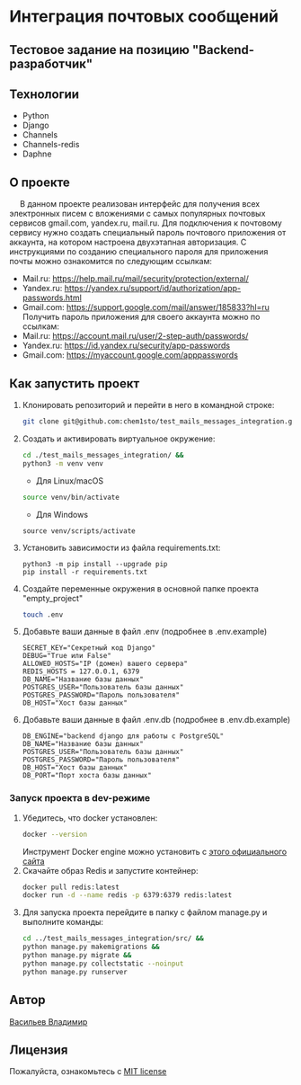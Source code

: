 # Интеграция почтовых сообщений
## Тестовое задание на позицию "Backend-разработчик"

## Технологии

- Python
- Django
- Channels
- Channels-redis
- Daphne

## О проекте
&ensp; &nbsp; В данном проекте реализован интерфейс для получения всех электронных писем с
вложениями с самых популярных почтовых сервисов gmail.com, yandex.ru, mail.ru.
Для подключения к почтовому сервису нужно создать специальный пароль почтового
приложения от аккаунта, на котором настроена двухэтапная авторизация.
С инструкциями по созданию специального пароля для приложения почты можно
ознакомится по следующим ссылкам:
- Mail.ru: https://help.mail.ru/mail/security/protection/external/
- Yandex.ru: https://yandex.ru/support/id/authorization/app-passwords.html
- Gmail.com: https://support.google.com/mail/answer/185833?hl=ru
Получить пароль приложения для своего аккаунта можно по ссылкам:
- Mail.ru: https://account.mail.ru/user/2-step-auth/passwords/
- Yandex.ru: https://id.yandex.ru/security/app-passwords
- Gmail.com: https://myaccount.google.com/apppasswords

## Как запустить проект

1. Клонировать репозиторий и перейти в него в командной строке:
    ```bash
    git clone git@github.com:chem1sto/test_mails_messages_integration.git
    ```
2. Создать и активировать виртуальное окружение:
    ```bash
    cd ./test_mails_messages_integration/ &&
    python3 -m venv venv
    ```
    * Для Linux/macOS
    ```bash
    source venv/bin/activate
    ```
    * Для Windows
    ```shell
    source venv/scripts/activate
    ```
3. Установить зависимости из файла requirements.txt:
   ```
   python3 -m pip install --upgrade pip
   pip install -r requirements.txt
   ```
4. Создайте переменные окружения в основной папке проекта "empty_project"
    ```bash
    touch .env
    ```
5. Добавьте ваши данные в файл .env (подробнее в .env.example)
    ```
    SECRET_KEY="Секретный код Django"
    DEBUG="True или False"
    ALLOWED_HOSTS="IP (домен) вашего сервера"
    REDIS_HOSTS = 127.0.0.1, 6379
    DB_NAME="Название базы данных"
    POSTGRES_USER="Пользователь базы данных"
    POSTGRES_PASSWORD="Пароль пользователя"
    DB_HOST="Хост базы данных"
    ```
6. Добавьте ваши данные в файл .env.db (подробнее в .env.db.example)
    ```
    DB_ENGINE="backend django для работы с PostgreSQL"
    DB_NAME="Название базы данных"
    POSTGRES_USER="Пользователь базы данных"
    POSTGRES_PASSWORD="Пароль пользователя"
    DB_HOST="Хост базы данных"
    DB_PORT="Порт хоста базы данных"
    ```

### Запуск проекта в dev-режиме
1. Убедитесь, что docker установлен:
    ```bash
   docker --version
    ```
    Инструмент Docker engine можно установить с [этого официального сайта](https://docs.docker.com/engine/install/)
2. Скачайте образ Redis и запустите контейнер:
   ```bash
   docker pull redis:latest
   docker run -d --name redis -p 6379:6379 redis:latest
   ```
3. Для запуска проекта перейдите в папку с файлом manage.py и выполните команды:
   ```bash
   cd ../test_mails_messages_integration/src/ &&
   python manage.py makemigrations &&
   python manage.py migrate &&
   python manage.py collectstatic --noinput
   python manage.py runserver
   ```

## Автор

[Васильев Владимир](https://github.com/chem1sto)

## Лицензия

Пожалуйста, ознакомьтесь с [MIT license](https://github.com/chem1sto/test_mails_messages_integration?tab=MIT-1-ov-file)
